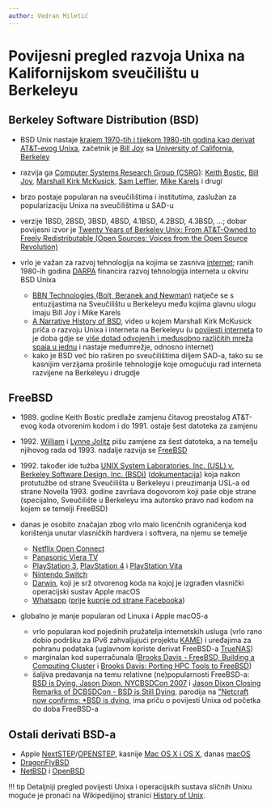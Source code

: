 ```yaml
---
author: Vedran Miletić
---
```


# Povijesni pregled razvoja Unixa na Kalifornijskom sveučilištu u Berkeleyu

## Berkeley Software Distribution (BSD)

- BSD Unix nastaje [krajem 1970-tih i tijekom 1980-tih godina  kao derivat AT&T-evog Unixa](https://klarasystems.com/articles/history-of-freebsd-unix-and-bsd/), začetnik je [Bill Joy](https://en.wikipedia.org/wiki/Bill_Joy) sa [University of California, Berkeley](https://www.berkeley.edu/)
- razvija ga [Computer Systems Research Group (CSRG)](https://en.wikipedia.org/wiki/Computer_Systems_Research_Group): [Keith Bostic](https://en.wikipedia.org/wiki/Keith_Bostic), [Bill Joy](https://en.wikipedia.org/wiki/Bill_Joy), [Marshall Kirk McKusick](https://en.wikipedia.org/wiki/Marshall_Kirk_McKusick), [Sam Leffler](https://en.wikipedia.org/wiki/Samuel_J._Leffler), [Mike Karels](https://en.wikipedia.org/wiki/Michael_J._Karels) i drugi
- brzo postaje popularan na sveučilištima i institutima, zaslužan za popularizaciju Unixa na sveučilištima u SAD-u
- verzije 1BSD, 2BSD, 3BSD, 4BSD, 4.1BSD, 4.2BSD, 4.3BSD, ...; dobar povijesni izvor je [Twenty Years of Berkeley Unix: From AT&T-Owned to Freely Redistributable (Open Sources: Voices from the Open Source Revolution)](https://www.oreilly.com/openbook/opensources/book/kirkmck.html)
- vrlo je važan za razvoj tehnologija na kojima se zasniva [internet](https://en.wikipedia.org/wiki/Internet); ranih 1980-ih godina [DARPA](https://www.darpa.mil/) financira razvoj tehnologija interneta u okviru BSD Unixa

    - [BBN Technologies (Bolt, Beranek and Newman)](https://en.wikipedia.org/wiki/BBN_Technologies) natječe se s entuzijastima na Sveučilištu u Berkeleyu među kojima glavnu ulogu imaju Bill Joy i Mike Karels
    - [A Narrative History of BSD](https://youtu.be/ds77e3aO9nA), video u kojem Marshall Kirk McKusick priča o razvoju Unixa i interneta na Berkeleyu (u [povijesti interneta](https://en.wikipedia.org/wiki/History_of_the_Internet) to je doba gdje se [više dotad odvojenih i međusobno različitih mreža spaja u jednu](https://en.wikipedia.org/wiki/History_of_the_Internet#Merging_the_networks_and_creating_the_Internet_(1973%E2%80%9395)) i nastaje međumrežje, odnosno internet)
    - kako je BSD već bio raširen po sveučilištima diljem SAD-a, tako su se kasnijim verzijama proširile tehnologije koje omogućuju rad interneta razvijene na Berkeleyu i drugdje

## FreeBSD

- 1989\. godine Keith Bostic predlaže zamjenu čitavog preostalog AT&T-evog koda otvorenim kodom i do 1991. ostaje šest datoteka za zamjenu
- 1992\. [William](https://en.wikipedia.org/wiki/William_Jolitz) i [Lynne Jolitz](https://en.wikipedia.org/wiki/Lynne_Jolitz) pišu zamjene za šest datoteka, a na temelju njihovog rada od 1993. nadalje razvija se [FreeBSD](https://en.wikipedia.org/wiki/FreeBSD)
- 1992\. također ide tužba [UNIX System Laboratories, Inc. (USL) v. Berkeley Software Design, Inc. (BSDi)](https://en.wikipedia.org/wiki/UNIX_System_Laboratories,_Inc._v._Berkeley_Software_Design,_Inc.) ([dokumentacija](https://www.bell-labs.com/usr/dmr/www/bsdi/bsdisuit.html)) koja nakon protutužbe od strane Sveučilišta u Berkeleyu i preuzimanja USL-a od strane Novella 1993. godine završava dogovorom koji paše obje strane (specijalno, Sveučilište u Berkeleyu ima autorsko pravo nad kodom na kojem se temelji FreeBSD)
- danas je osobito značajan zbog vrlo malo licenčnih ograničenja kod korištenja unutar vlasničkih hardvera i softvera, na njemu se temelje

    - [Netflix Open Connect](https://openconnect.netflix.com/en/appliances/#software)
    - [Panasonic Viera TV](https://www.panasonic.com/caribbean/consumer/tv/viera-tv.html)
    - [PlayStation 3](https://en.wikipedia.org/wiki/PlayStation_3), [PlayStation 4](https://www.playstation.com/ps4/) i [PlayStation Vita](https://en.wikipedia.org/wiki/PlayStation_Vita)
    - [Nintendo Switch](https://www.nintendo.com/switch/)
    - [Darwin](https://support.apple.com/kb/TA25634), koji je srž otvorenog koda na kojoj je izgrađen vlasnički operacijski sustav Apple macOS
    - [Whatsapp](https://blog.whatsapp.com/1-million-is-so-2011) ([prije](https://blog.whatsapp.com/on-e-millio-n) [kupnje od strane Facebooka](https://investor.fb.com/investor-news/press-release-details/2014/Facebook-to-Acquire-WhatsApp/default.aspx))

- globalno je manje popularan od Linuxa i Apple macOS-a

    - vrlo popularan kod pojedinih pružatelja internetskih usluga (vrlo rano dobio podršku za IPv6 zahvaljujući projektu [KAME](https://www.kame.net/)) i uređajima za pohranu podataka (uglavnom koriste derivat FreeBSD-a [TrueNAS](https://www.truenas.com/))
    - marginalan kod superračunala ([Brooks Davis - FreeBSD, Building a Computing Cluster](https://youtu.be/BpsRb9fJ4Ds) i [Brooks Davis: Porting HPC Tools to FreeBSD](https://youtu.be/BpsRb9fJ4Ds))
    - šaljiva predavanja na temu relativne (ne)popularnosti FreeBSD-a: [BSD is Dying, Jason Dixon, NYCBSDCon 2007](https://youtu.be/g7tvI6JCXD0) i [Jason Dixon Closing Remarks of DCBSDCon - BSD is Still Dying](https://youtu.be/YzXLwhkBe80), parodija na ["Netcraft now confirms: \*BSD is dying](https://everything2.com/title/BSD+is+dying), ima priču o povijesti Unixa od početka do doba FreeBSD-a

## Ostali derivati BSD-a

- Apple [NextSTEP](https://en.wikipedia.org/wiki/NeXTSTEP)/[OPENSTEP](https://en.wikipedia.org/wiki/OpenStep), kasnije [Mac OS X i OS X](https://en.wikipedia.org/wiki/MacOS_version_history), danas [macOS](https://www.apple.com/macos/)
- [DragonFlyBSD](https://www.dragonflybsd.org/)
- [NetBSD](https://www.netbsd.org/) i [OpenBSD](https://www.openbsd.org/)

!!! tip
    Detaljniji pregled povijesti Unixa i operacijskih sustava sličnih Unixu moguće je pronaći na Wikipedijinoj stranici [History of Unix](https://en.wikipedia.org/wiki/History_of_Unix).
